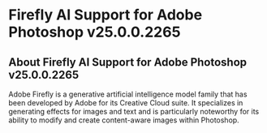 # Firefly AI Support for Adobe Photoshop v25.0.0.2265

## About Firefly AI Support for Adobe Photoshop v25.0.0.2265
Adobe Firefly is a generative artificial intelligence model family that has been developed by Adobe for its Creative Cloud suite. It specializes in generating effects for images and text and is particularly noteworthy for its ability to modify and create content-aware images within Photoshop.
